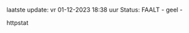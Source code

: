 laatste update: 
vr 01-12-2023 18:38   uur 
Status: FAALT - geel - 
<div class="service Y">httpstat</div>